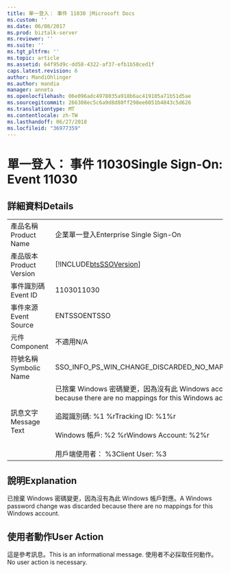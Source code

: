 ```yaml
---
title: 單一登入： 事件 11030 |Microsoft Docs
ms.custom: ''
ms.date: 06/08/2017
ms.prod: biztalk-server
ms.reviewer: ''
ms.suite: ''
ms.tgt_pltfrm: ''
ms.topic: article
ms.assetid: 64f95d9c-dd58-4322-af37-efb1b58ced1f
caps.latest.revision: 6
author: MandiOhlinger
ms.author: mandia
manager: anneta
ms.openlocfilehash: 06e096adc4978035a918b6ac419105a71b51d5ae
ms.sourcegitcommit: 266308ec5c6a9d8d80ff298ee6051b4843c5d626
ms.translationtype: MT
ms.contentlocale: zh-TW
ms.lasthandoff: 06/27/2018
ms.locfileid: "36977359"
---
```

# <a name="single-sign-on-event-11030"></a><span data-ttu-id="0f1d1-102">單一登入： 事件 11030</span><span class="sxs-lookup"><span data-stu-id="0f1d1-102">Single Sign-On: Event 11030</span></span>
## <a name="details"></a><span data-ttu-id="0f1d1-103">詳細資料</span><span class="sxs-lookup"><span data-stu-id="0f1d1-103">Details</span></span>  
  
|                 |                                                                                                                                                                                               |
|-----------------|-----------------------------------------------------------------------------------------------------------------------------------------------------------------------------------------------|
|  <span data-ttu-id="0f1d1-104">產品名稱</span><span class="sxs-lookup"><span data-stu-id="0f1d1-104">Product Name</span></span>   |                                                                                   <span data-ttu-id="0f1d1-105">企業單一登入</span><span class="sxs-lookup"><span data-stu-id="0f1d1-105">Enterprise Single Sign-On</span></span>                                                                                   |
| <span data-ttu-id="0f1d1-106">產品版本</span><span class="sxs-lookup"><span data-stu-id="0f1d1-106">Product Version</span></span> |                                                                  [!INCLUDE[btsSSOVersion](../includes/btsssoversion-md.md)]                                                                   |
|    <span data-ttu-id="0f1d1-107">事件識別碼</span><span class="sxs-lookup"><span data-stu-id="0f1d1-107">Event ID</span></span>     |                                                                                             <span data-ttu-id="0f1d1-108">11030</span><span class="sxs-lookup"><span data-stu-id="0f1d1-108">11030</span></span>                                                                                             |
|  <span data-ttu-id="0f1d1-109">事件來源</span><span class="sxs-lookup"><span data-stu-id="0f1d1-109">Event Source</span></span>   |                                                                                            <span data-ttu-id="0f1d1-110">ENTSSO</span><span class="sxs-lookup"><span data-stu-id="0f1d1-110">ENTSSO</span></span>                                                                                             |
|    <span data-ttu-id="0f1d1-111">元件</span><span class="sxs-lookup"><span data-stu-id="0f1d1-111">Component</span></span>    |                                                                                              <span data-ttu-id="0f1d1-112">不適用</span><span class="sxs-lookup"><span data-stu-id="0f1d1-112">N/A</span></span>                                                                                              |
|  <span data-ttu-id="0f1d1-113">符號名稱</span><span class="sxs-lookup"><span data-stu-id="0f1d1-113">Symbolic Name</span></span>  |                                                                         <span data-ttu-id="0f1d1-114">SSO_INFO_PS_WIN_CHANGE_DISCARDED_NO_MAPPINGS</span><span class="sxs-lookup"><span data-stu-id="0f1d1-114">SSO_INFO_PS_WIN_CHANGE_DISCARDED_NO_MAPPINGS</span></span>                                                                          |
|  <span data-ttu-id="0f1d1-115">訊息文字</span><span class="sxs-lookup"><span data-stu-id="0f1d1-115">Message Text</span></span>   | <span data-ttu-id="0f1d1-116">已捨棄 Windows 密碼變更，因為沒有此 Windows account.%r 對應</span><span class="sxs-lookup"><span data-stu-id="0f1d1-116">A Windows password change was discarded because there are no mappings for this Windows account.%r</span></span><br /><br /> <span data-ttu-id="0f1d1-117">追蹤識別碼: %1 %r</span><span class="sxs-lookup"><span data-stu-id="0f1d1-117">Tracking ID: %1%r</span></span><br /><br /> <span data-ttu-id="0f1d1-118">Windows 帳戶: %2 %r</span><span class="sxs-lookup"><span data-stu-id="0f1d1-118">Windows Account: %2%r</span></span><br /><br /> <span data-ttu-id="0f1d1-119">用戶端使用者： %3</span><span class="sxs-lookup"><span data-stu-id="0f1d1-119">Client User: %3</span></span> |
  
## <a name="explanation"></a><span data-ttu-id="0f1d1-120">說明</span><span class="sxs-lookup"><span data-stu-id="0f1d1-120">Explanation</span></span>  
 <span data-ttu-id="0f1d1-121">已捨棄 Windows 密碼變更，因為沒有為此 Windows 帳戶對應。</span><span class="sxs-lookup"><span data-stu-id="0f1d1-121">A Windows password change was discarded because there are no mappings for this Windows account.</span></span>  
  
## <a name="user-action"></a><span data-ttu-id="0f1d1-122">使用者動作</span><span class="sxs-lookup"><span data-stu-id="0f1d1-122">User Action</span></span>  
 <span data-ttu-id="0f1d1-123">這是參考訊息。</span><span class="sxs-lookup"><span data-stu-id="0f1d1-123">This is an informational message.</span></span> <span data-ttu-id="0f1d1-124">使用者不必採取任何動作。</span><span class="sxs-lookup"><span data-stu-id="0f1d1-124">No user action is necessary.</span></span>